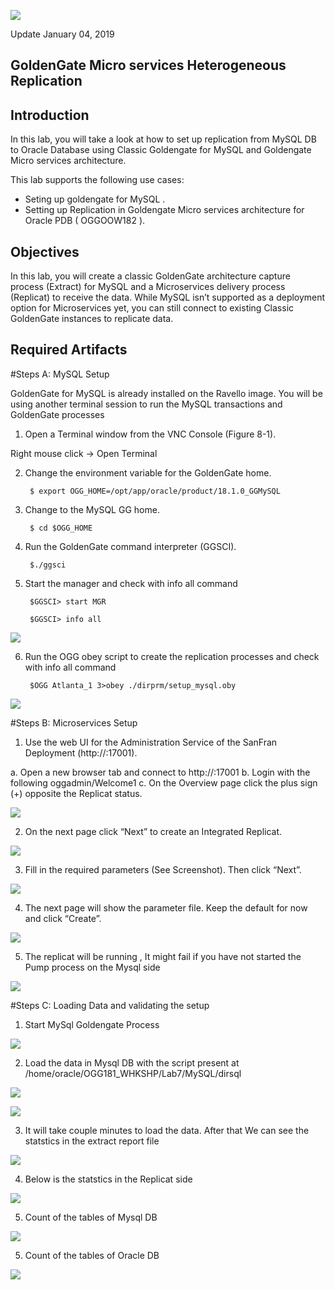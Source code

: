 ![](images/700/Lab700_image100.PNG)

Update January 04, 2019

## GoldenGate Micro services Heterogeneous Replication
## Introduction

In this lab, you will take a look at how to set up replication from MySQL DB to Oracle Database using Classic Goldengate for MySQL and Goldengate Micro services architecture.

This lab supports the following use cases:
-	Seting up goldengate for MySQL .
-	Setting up Replication in Goldengate Micro services architecture for Oracle PDB ( OGGOOW182 ).

## Objectives

In this lab, you will create a classic GoldenGate architecture capture process (Extract) for MySQL and a Microservices delivery process (Replicat) to receive the data.  While MySQL isn’t supported as a deployment option for Microservices yet, you can still connect to existing Classic GoldenGate instances to replicate data.

## Required Artifacts

#Steps A: MySQL Setup

GoldenGate for MySQL is already installed on the Ravello image.  You will be using another terminal session to run the MySQL transactions and GoldenGate processes

1. Open a Terminal window from the VNC Console (Figure 8-1).

Right mouse click -> Open Terminal

2. Change the environment variable for the GoldenGate home.

        $ export OGG_HOME=/opt/app/oracle/product/18.1.0_GGMySQL


3. Change to the MySQL GG home.

        $ cd $OGG_HOME


4. Run the GoldenGate command interpreter (GGSCI).

        $./ggsci

5. Start the manager and check with info all command

        $GGSCI> start MGR

        $GGSCI> info all

![](images/700/Lab700_image101.png)

6. Run the OGG obey script to create the replication processes and check with info all command

        $OGG Atlanta_1 3>obey ./dirprm/setup_mysql.oby

![](images/700/Lab700_image102.png)

#Steps B: Microservices Setup

1. Use the web UI for the Administration Service of the SanFran Deployment (http://<hostname>:17001).

a.  Open a new browser tab and connect to http://<hostname>:17001 
b.  Login with the following oggadmin/Welcome1
c.  On the Overview page click the plus sign (+) opposite the Replicat status.

![](images/700/Lab700_image103.png)

2. On the next page click “Next” to create an Integrated Replicat.

![](images/700/Lab700_image104.png)

3. Fill in the required parameters (See Screenshot).  Then click “Next”.

![](images/700/Lab700_image105.png)

4. The next page will show the parameter file.  Keep the default for now and click “Create”.

![](images/700/Lab700_image106.png)

5. The replicat will be running , It might fail if you have not started the Pump process on the Mysql side

![](images/700/Lab700_image107.png)

#Steps C: Loading Data and validating the setup

1. Start MySql Goldengate Process

![](images/700/Lab700_image108.png)

2. Load the data in Mysql DB with the script present at /home/oracle/OGG181_WHKSHP/Lab7/MySQL/dirsql

![](images/700/Lab700_image109.png)

![](images/700/Lab700_image110.png)

3. It will take couple minutes to load the data. After that We can see the statstics in the extract report file

![](images/700/Lab700_image111.png)

4. Below is the statstics in the Replicat side

![](images/700/Lab700_image112.png)

5. Count of the tables of Mysql DB

![](images/700/Lab700_image113.png)

5. Count of the tables of Oracle DB

![](images/700/Lab700_image114.png)